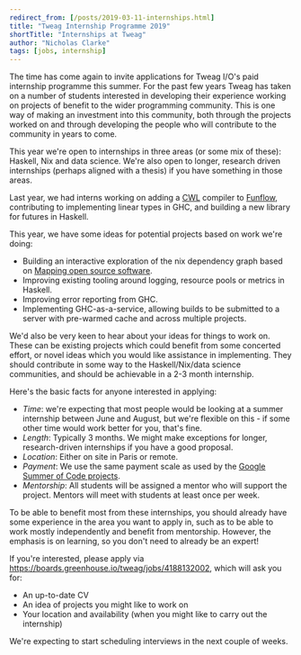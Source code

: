 ```yaml
---
redirect_from: [/posts/2019-03-11-internships.html]
title: "Tweag Internship Programme 2019"
shortTitle: "Internships at Tweag"
author: "Nicholas Clarke"
tags: [jobs, internship]
---
```


The time has come again to invite applications for Tweag I/O's paid internship
programme this summer. For the past few years Tweag has taken on a number of
students interested in developing their experience working on projects of
benefit to the wider programming community. This is one way of making an
investment into this community, both through the projects worked on and through
developing the people who will contribute to the community in years to come.

This year we're open to internships in three areas (or some mix of these):
Haskell, Nix and data science. We're also open to longer, research driven
internships (perhaps aligned with a thesis) if you have something in those
areas.

Last year, we had interns working on adding a [CWL](https://www.commonwl.org/)
compiler to [Funflow](https://github.com/tweag/funflow), contributing to
implementing linear types in GHC, and building a new library for futures
in Haskell.

This year, we have some ideas for potential projects based on work we're doing:

- Building an interactive exploration of the nix dependency graph based on
  [Mapping open source
  software](https://www.tweag.io/posts/2019-02-06-mapping-open-source.html).
- Improving existing tooling around logging, resource pools or metrics in Haskell.
- Improving error reporting from GHC.
- Implementing GHC-as-a-service, allowing builds to be submitted to a server
  with pre-warmed cache and across multiple projects.

We'd also be very keen to hear about your ideas for things to work on. These can
be existing projects which could benefit from some concerted effort, or novel
ideas which you would like assistance in implementing. They should contribute in
some way to the Haskell/Nix/data science communities, and should be achievable
in a 2-3 month internship.

Here's the basic facts for anyone interested in applying:

- _Time_: we're expecting that most people would be looking at a summer internship
  between June and August, but we're flexible on this - if some other time would
  work better for you, that's fine.
- _Length_: Typically 3 months. We might make exceptions for longer,
  research-driven internships if you have a good proposal.
- _Location_: Either on site in Paris or remote.
- _Payment_: We use the same payment scale as used by the [Google Summer of Code
  projects](https://developers.google.com/open-source/gsoc/help/student-stipends).
- _Mentorship_: All students will be assigned a mentor who will support the
  project. Mentors will meet with students at least once per week.

To be able to benefit most from these internships, you should already have some
experience in the area you want to apply in, such as to be able to work mostly
independently and benefit from mentorship. However, the emphasis is on learning,
so you don't need to already be an expert!

If you're interested, please apply via
https://boards.greenhouse.io/tweag/jobs/4188132002, which will ask you for:

- An up-to-date CV
- An idea of projects you might like to work on
- Your location and availability (when you might like to carry out the internship)

We're expecting to start scheduling interviews in the next couple of weeks.
